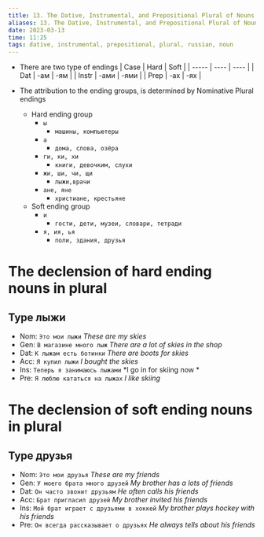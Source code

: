 ```yaml
---
title: 13. The Dative, Instrumental, and Prepositional Plural of Nouns
aliases: 13. The Dative, Instrumental, and Prepositional Plural of Nouns
date: 2023-03-13
time: 11:25
tags: dative, instrumental, prepositional, plural, russian, noun
---
```


- There are two type of endings
| Case  | Hard | Soft |
| ----- | ---- | ---- |
| Dat   | -ам  | -ям  |
| Instr | -ами | -ями | 
| Prep  | -ах  | -ях  |

-   The attribution to the ending groups, is determined by Nominative Plural endings
    -   Hard ending group
        -   `ы`
            -   `машины, компьютеры`
        -   `а`
            -   `дома, слова, озёра`
        -   `ги, ки, хи`
            -   `книги, девочким, слухи`
        -   `жи, ши, чи, щи`
            -   `лыжи,врачи`
        -   `ане, яне`
            -   `христиане, крестьяне`
    -   Soft ending group
        -   `и`
            -   `гости, дети, музеи, словари, тетради`
        -   `я, ия, ья`
            -   `поли, здания, друзья`

# The declension of hard ending nouns in plural

## Type лыжи

-   Nom: `Это мои лыжи` _These are my skies_
-   Gen: `В магазине много лыж` _There are a lot of skies in the shop_
-   Dat: `К лыжам есть ботинки` _There are boots for skies_
-   Acc: `Я купил лыжи` _I bought the skies_
-   Ins: `Теперь я занимаюсь лыжами` *I go in for skiing now *
-   Pre: `Я люблю кататься на лыжах` _I like skiing_

# The declension of soft ending nouns in plural

## Type друзья

-   Nom: `Это мои друзья` _These are my friends_
-   Gen: `У моего брата много друзей` _My brother has a lots of friends_
-   Dat: `Он часто звонит друзьям` _He often calls his friends_
-   Acc: `Брат пригласил друзей` _My brother invited his friends_
-   Ins: `Мой брат играет с друзьями в хоккей` _My brother plays hockey with his friends_
-   Pre: `Он всегда рассказывает о друзьях` _He always tells about his friends_